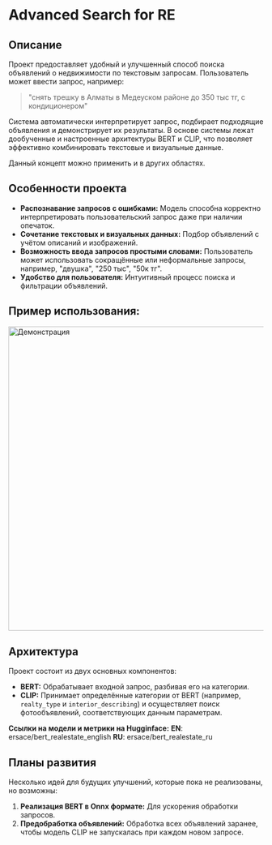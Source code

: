 # Advanced Search for RE

## Описание

Проект предоставляет удобный и улучшенный способ поиска объявлений о недвижимости по текстовым запросам. Пользователь может ввести запрос, например:  
> "снять трешку в Алматы в Медеуском районе до 350 тыс тг, с кондиционером"

Система автоматически интерпретирует запрос, подбирает подходящие объявления и демонстрирует их результаты. В основе системы лежат дообученные и настроенные архитектуры BERT и CLIP, что позволяет эффективно комбинировать текстовые и визуальные данные. 

Данный концепт можно применить и в других областях.

## Особенности проекта

- **Распознавание запросов с ошибками:** Модель способна корректно интерпретировать пользовательский запрос даже при наличии опечаток.
- **Сочетание текстовых и визуальных данных:** Подбор объявлений с учётом описаний и изображений.
- **Возможность ввода запросов простыми словами:** Пользователь может использовать сокращённые или неформальные запросы, например, "двушка", "250 тыс", "50к тг".
- **Удобство для пользователя:** Интуитивный процесс поиска и фильтрации объявлений.


## Пример использования:

<img src="https://s6.gifyu.com/images/bMMWA.gif" alt="Демонстрация" width="600">

## Архитектура

Проект состоит из двух основных компонентов:

- **BERT:** Обрабатывает входной запрос, разбивая его на категории.  
- **CLIP:** Принимает определённые категории от BERT (например, `realty_type` и `interior_describing`) и осуществляет поиск фотообъявлений, соответствующих данным параметрам.

**Ссылки на модели и метрики на Hugginface:**
**EN**: ersace/bert_realestate_english
**RU**: ersace/bert_realestate_ru

## Планы развития

Несколько идей для будущих улучшений, которые пока не реализованы, но возможны:
1. **Реализация BERT в Onnx формате:** Для ускорения обработки запросов.
2. **Предобработка объявлений:** Обработка всех объявлений заранее, чтобы модель CLIP не запускалась при каждом новом запросе.
